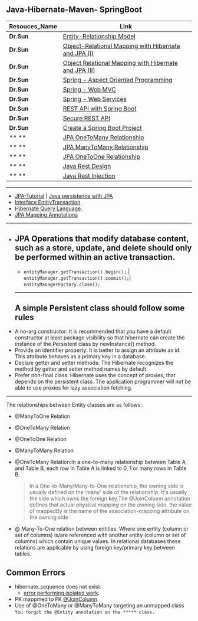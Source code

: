 ## Java-Hibernate-Maven- SpringBoot
Resouces_Name  |Link
--- |---
**Dr.Sun** |[Entity-Relationship Model](https://www.youtube.com/watch?v=gWm3lL7HZUg)
**Dr.Sun** |[Object-Relational Mapping with Hibernate and JPA (I)](https://www.youtube.com/watch?v=L91Lbinp_RU)
**Dr.Sun** |[Object Relational Mapping with Hibernate and JPA (II)](https://www.youtube.com/watch?v=KGM3LqDaO8s)
**Dr.Sun** |[Spring - Aspect Oriented Programming](https://www.youtube.com/watch?v=evjB-SXnZ78)
**Dr.Sun** |[Spring - Web MVC](https://www.youtube.com/watch?v=9_Dldx4fTpQ)
**Dr.Sun** |[Spring - Web Services](https://www.youtube.com/watch?v=srqJ5ujwsA4)
**Dr.Sun** |[REST API with Spring Boot](https://www.youtube.com/watch?v=EsLDbRbEcJU)
**Dr.Sun** |[Secure REST API](https://www.youtube.com/watch?v=V-iiEUsJpC0)
**Dr.Sun** |[Create a Spring Boot Project](https://csns.calstatela.edu/wiki/content/cysun/course_materials/cs5220/spring-boot-rest/)
** **      |[JPA OneToMany Relationship](https://youtu.be/qLAT48GP2xc)
** **      |[JPA ManyToMany Relationship ](https://youtu.be/fFeHwMKeHKc)
** **      |[JPA OneToOne Relationship](https://youtu.be/rY0MH-WUZVs)
** **      |[Java Rest Design](https://youtu.be/41PfGySNbx0)
** **      |[Java Rest Injection](https://youtu.be/evwFK4tA_a8)
---

* [JPA-Tutorial](https://github.com/RameshMF/JPA-Tutorial) |   [Java persistence with JPA](https://www.infoworld.com/article/3373652/java-persistence-with-jpa-and-hibernate-part-1-entities-and-relationships.html)
* [Interface EntityTransaction](https://www.objectdb.com/api/java/jpa/EntityTransaction).
* [Hibernate Query Language](https://www.tutorialspoint.com/hibernate/hibernate_query_language.htm).
* [JPA Mapping Annotations](https://www.javaguides.net/2018/11/all-jpa-annotations-mapping-annotations.html)
---

* JPA  Operations that modify database content, such as a store, update, and delete should only be performed within an active transaction.
  	---
  - `entityManager.getTransaction().begin();` | `entityManager.getTransaction().commit();`| `entityManagerFactory.close();`
  ---
  A simple Persistent class should follow some rules
  ----
* A no-arg constructor: It is recommended that you have a default constructor at least package visibility so that hibernate can create the   instance of the Persistent class by newInstance() method.
* Provide an identifier property: It is better to assign an attribute as id. This attribute behaves as a primary key in a database.
* Declare getter and setter methods: The Hibernate recognizes the method by getter and setter method names by default.
* Prefer non-final class: Hibernate uses the concept of proxies, that depends on the persistent class. The application programmer will not be able to use proxies for lazy association fetching.


---
   The relationships between Entity classes are as follows:

- @ManyToOne Relation
- @OneToMany Relation
- @OneToOne Relation
- @ManyToMany Relation

- @OneToMany Relation:In a one-to-many relationship between Table A and Table B, each row in Table A is linked to 0, 1 or many rows in Table B.
   > In a One-to-Many/Many-to-One relationship, the owning side is usually defined on the ‘many' side of the relationship. It's usually the side which owns the     foreign key.The @JoinColumn annotation defines that actual physical mapping on the owning side.
   >  the value of mappedBy is the name of the association-mapping attribute on the owning side



- @ Many-To-One relation between entities: Where one entity (column or set of columns) is/are referenced with another entity (column or set of columns) which contain unique values. In relational databases these relations are applicable by using foreign key/primary key between tables.








Common Errors
---
 * hibernate_sequence  does not exist. 
    * [error performing isolated work](https://coderanch.com/t/487173/databases/hibernate-sequence-exist).
 * PK mappmed to FK [@JoinColumn](https://stackoverflow.com/questions/11938253/whats-the-difference-between-joincolumn-and-mappedby-when-using-a-jpa-onetoma)
 * Use of @OneToMany or @ManyToMany targeting an unmapped class `You forgot the @Entity annotation on the ***** class.`
